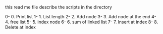this read me file describe the scripts in the directory

0- 0. Print list
1- 1. List length
2- 2. Add node
3- 3. Add node at the end
4- 4. free list
5- 5. index node
6- 6. sum of linked list
7- 7. Insert at index
8- 8. Delete at index
